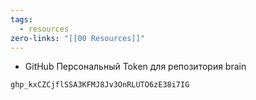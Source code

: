 ```yaml
---
tags:
  - resources
zero-links: "[[00 Resources]]"
---
```

- GitHub Персональный Token для репозитория brain 

```
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
```

